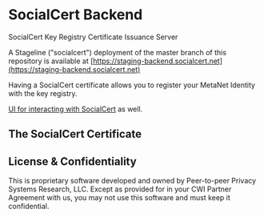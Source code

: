 # SocialCert Backend

SocialCert Key Registry Certificate Issuance Server

A Stageline ("socialcert") deployment of the master branch of this repository is available at [https://staging-backend.socialcert.net](https://staging-backend.socialcert.net)

Having a SocialCert certificate allows you to register your MetaNet Identity with the key registry.

[UI for interacting with SocialCert](https://github.com/p2ppsr/socialcert-ui) as well.

## The SocialCert Certificate

## License & Confidentiality

This is proprietary software developed and owned by Peer-to-peer Privacy Systems Research, LLC.
Except as provided for in your CWI Partner Agreement with us, you may not use this software and
must keep it confidential.
